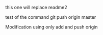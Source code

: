 this one will replace readme2 

test of the command git push origin master

Modification using only add and push origin